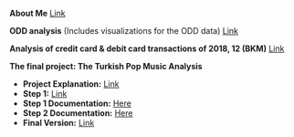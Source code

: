 **About Me**  [Link](mina_silahtaroglu_assignment1.html)


**ODD analysis** (Includes visualizations for the ODD data) [Link](mina_odd.html)


**Analysis of credit card & debit card transactions of 2018, 12 (BKM)** [Link](mina_bkm.html)


**The final project: The Turkish Pop Music Analysis**
- **Project Explanation:** [Link](Spotify_Analysis.html)
- **Step 1:** [Link](Spotify_mina.html)
- **Step 1 Documentation:** [Here](Spotify_v0.pdf)
- **Step 2 Documentation:** [Here](Spotify_Mina_Umre_v1.pdf)
- **Final Version:** [Link](mina_son.html)

